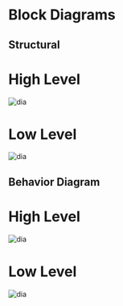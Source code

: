 # Block Diagrams
## Structural
# High Level
<!-- images -->
![dia](https://user-images.githubusercontent.com/98865009/157861800-f1ecc53e-d789-444a-b3c1-79fcbeec1343.png)

# Low Level
<!-- images -->
![dia](https://user-images.githubusercontent.com/98865009/157860944-1b321813-7bd7-469b-b93d-f0e0f6178bb6.png)

## Behavior Diagram
# High Level
<!-- images -->
![dia](https://user-images.githubusercontent.com/98865009/157857855-c2791576-0c8e-4ee2-8811-6f04526c9028.png)

# Low Level
<!-- images -->
![dia](https://user-images.githubusercontent.com/98865009/157856085-8db34286-2ec2-4a34-b0de-4cc6481b7fe3.png)